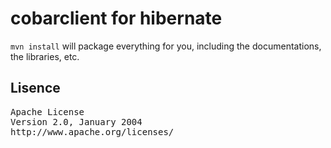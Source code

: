 cobarclient for hibernate
============


`mvn install` will package everything for you, including the documentations, the libraries, etc.


## Lisence 
<pre>
Apache License
Version 2.0, January 2004
http://www.apache.org/licenses/
</pre>
